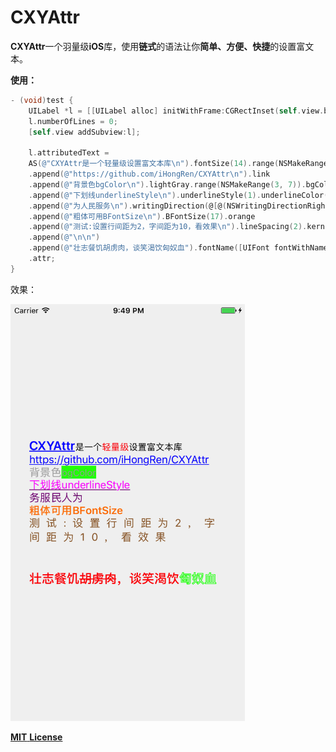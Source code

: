 # CXYAttr
**CXYAttr**一个羽量级**iOS**库，使用**链式**的语法让你**简单、方便、快捷**的设置富文本。

  

**使用：**

```objective-c
- (void)test {
    UILabel *l = [[UILabel alloc] initWithFrame:CGRectInset(self.view.bounds, 30, 30)];
    l.numberOfLines = 0;
    [self.view addSubview:l];
    
    l.attributedText =
    AS(@"CXYAttr是一个轻量级设置富文本库\n").fontSize(14).range(NSMakeRange(0, 7)).blue.underlineStyle(1).BFontSize(20).only(@"轻量级").red
    .append(@"https://github.com/iHongRen/CXYAttr\n").link
    .append(@"背景色bgColor\n").lightGray.range(NSMakeRange(3, 7)).bgColor([UIColor greenColor]).fontSize(15)
    .append(@"下划线underlineStyle\n").underlineStyle(1).underlineColor([UIColor purpleColor]).magenta
    .append(@"为人民服务\n").writingDirection(@[@(NSWritingDirectionRightToLeft | NSWritingDirectionOverride)]).purple
    .append(@"粗体可用BFontSize\n").BFontSize(17).orange
    .append(@"测试:设置行间距为2，字间距为10，看效果\n").lineSpacing(2).kern(10).brown
    .append(@"\n\n")
    .append(@"壮志餐饥胡虏肉，谈笑渴饮匈奴血").fontName([UIFont fontWithName:@"STHeitiSC-Medium" size:20]).red.only(@"胡虏肉").strikethroughStyle(1).only(@"匈奴血").strokeColor([UIColor greenColor]).strokeWidth(5)
    .attr;
}
```

效果：  

<img src="screenshots/example.png" width='375' height='667' />



[**MIT** **License**](/LICENSE)
